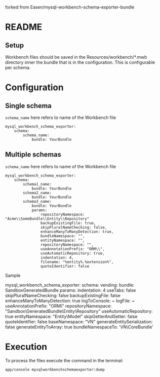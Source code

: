 forked from Easen/mysql-workbench-schema-exporter-bundle

README
======


Setup
-----

Workbench files should be saved in the Resources/workbench/*.mwb directory inner the bundle that is in the configuration. This is configurable per schema.


Configuration
=============

Single schema
-------------

`schema_name` here refers to name of the Workbench file

    mysql_workbench_schema_exporter:
        schema:
            schema_name:
                bundle: YourBundle


Multiple schemas
----------------

`schema_name` here refers to name of the Workbench file

    mysql_workbench_schema_exporter:
        schema:
            schema1_name:
                bundle: YourBundle
            schema2_name:
                bundle: YourBundle
            schema3_name:
                bundle: YourBundle
                params:
                    repositoryNamespace: "Acme\\SomeBundle\\Entity\\Repository"
                    backupExistingFile: true,
                    skipPluralNameChecking: false,
                    enhanceManyToManyDetection: true,
                    bundleNamespace: "",
                    entityNamespace: "",
                    repositoryNamespace: "",
                    useAnnotationPrefix: "ORM\\",
                    useAutomaticRepository: true,
                    indentation: 4,
                    filename: "%entity%.%extension%",
                    quoteIdentifier: false


Sample

mysql_workbench_schema_exporter:
    schema:
       vending:
         bundle: SandboxGeneratedBundle
         params:
             indentation: 4
             useTabs: false
             skipPluralNameChecking: false
             backupExistingFile: false
             enhanceManyToManyDetection: true
             logToConsole: ~
             logFile: ~
             useAnnotationPrefix: "ORM\\"
             repositoryNamespace: "Sandbox\\GeneratedBundle\\Entity\\Repository"
             useAutomaticRepository: true
             entityNamespace: "Entity\\Model"
             skipGetterAndSetter: false
             quoteIdentifier: false
             baseNamespace: "VN"
             generateEntitySerialization: false
             generateEntityToArray: true
             bundleNamespaceTo: 'VN\\CoreBundle'

Execution
=========

To process the files execute the command in the terminal:

	app/console mysqlworkbenchschemaexporter:dump

